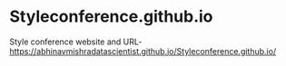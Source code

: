 # Styleconference.github.io
Style conference website and URL-https://abhinavmishradatascientist.github.io/Styleconference.github.io/

